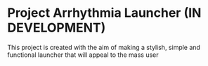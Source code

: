 # Project Arrhythmia Launcher (IN DEVELOPMENT)
This project is created with the aim of making a stylish, simple and functional launcher that will appeal to the mass user
